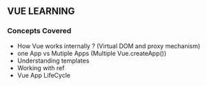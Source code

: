 ## VUE LEARNING

### Concepts Covered
- How Vue works internally ? (Virtual DOM and proxy mechanism)
- one App vs Mutiple Apps (Multiple Vue.createApp())
- Understanding templates
- Working with ref 
- Vue App LifeCycle
